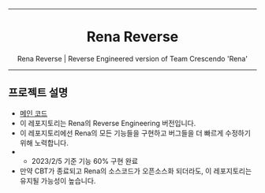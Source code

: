 ***

<h1 align="center">
Rena Reverse
</h1>
<p align="center">
Rena Reverse | Reverse Engineered version of Team Crescendo 'Rena'
</p>

***
## 프로젝트 설명
 - [메인 코드](https://github.com/star0202/Rena-Reverse/tree/main/rena)
 - 이 레포지토리는 Rena의 Reverse Engineering 버전입니다.
 - 이 레포지토리에선 Rena의 모든 기능들을 구현하고 버그들을 더 빠르게 수정하기 위해 노력합니다.
 - - 2023/2/5 기준 기능 60% 구현 완료
 - 만약 CBT가 종료되고 Rena의 소스코드가 오픈소스화 되더라도, 이 레포지토리는 유지될 가능성이 높습니다.
